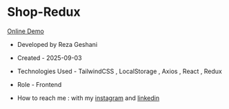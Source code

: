 # Shop-Redux           

[Online Demo](https://shop-redux-eight.vercel.app)

- Developed by Reza Geshani                  

- Created - 2025-09-03

- Technologies Used - TailwindCSS , LocalStorage , Axios , React , Redux

- Role - Frontend

- How to reach me : with my [instagram](https://www.instagram.com/rezageshani_web) and [linkedin](http://www.linkedin.com/in/reza-geshani-web)


